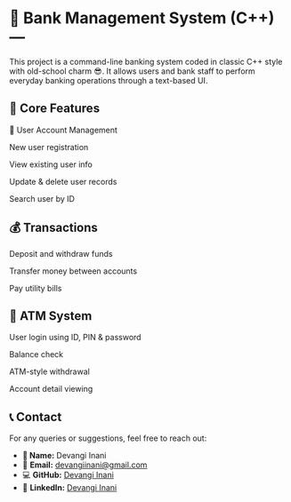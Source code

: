 🏦 Bank Management System (C++) — 
====================================

This project is a command-line banking system coded in classic C++ style with old-school charm 😎. It allows users and bank staff to perform everyday banking operations through a text-based UI.

🔧 Core Features
-----------------
👤 User Account Management

New user registration

View existing user info

Update & delete user records

Search user by ID


💰 Transactions
-----------------
Deposit and withdraw funds

Transfer money between accounts

Pay utility bills


🏧 ATM System
---------------
User login using ID, PIN & password

Balance check

ATM-style withdrawal

Account detail viewing



📞 Contact
----------
For any queries or suggestions, feel free to reach out:

*   **👤 Name:** Devangi Inani
*   📧 **Email:** devangiinani@gmail.com
*   💻 **GitHub:** [Devangi Inani](https://github.com/devangi2004)
*   🔗 **LinkedIn:** [Devangi Inani](https://www.linkedin.com/in/devangi-inani-8b92b9282/)
